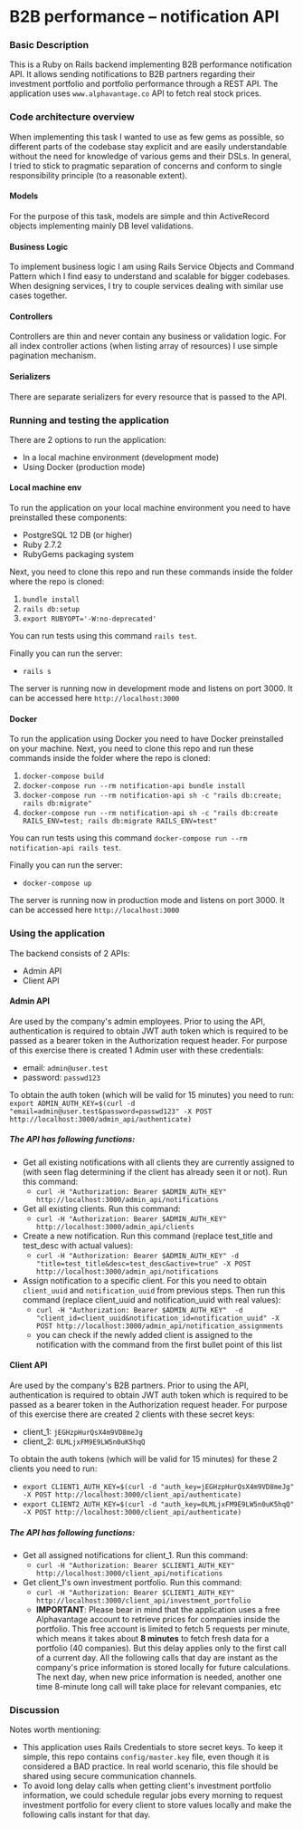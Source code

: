 # B2B performance – notification API
### Basic Description
This is a Ruby on Rails backend implementing B2B performance notification API. It allows sending notifications to B2B partners regarding their investment portfolio and portfolio performance through a REST API. The application uses `www.alphavantage.co` API to fetch real stock prices.

### Code architecture overview
When implementing this task I wanted to use as few gems as possible, so different parts of the codebase stay explicit and are easily understandable without the need for knowledge of various gems and their DSLs. In general, I tried to stick to pragmatic separation of concerns and conform to single responsibility principle (to a reasonable extent).

#### Models
For the purpose of this task, models are simple and thin ActiveRecord objects implementing mainly DB level validations.

#### Business Logic
To implement business logic I am using Rails Service Objects and Command Pattern which I find easy to understand and scalable for bigger codebases. When designing services, I try to couple services dealing with similar use cases together.

#### Controllers
Controllers are thin and never contain any business or validation logic. For all index controller actions (when listing array of resources) I use simple pagination mechanism.

#### Serializers
There are separate serializers for every resource that is passed to the API.

### Running and testing the application
There are 2 options to run the application:
  - In a local machine environment (development mode)
  - Using Docker (production mode)

#### Local machine env
To run the application on your local machine environment you need to have preinstalled these components:
  - PostgreSQL 12 DB (or higher)
  - Ruby 2.7.2
  - RubyGems packaging system

Next, you need to clone this repo and run these commands inside the folder where the repo is cloned:
  1. `bundle install`
  2. `rails db:setup`
  4. `export RUBYOPT='-W:no-deprecated'`

You can run tests using this command `rails test`.

Finally you can run the server:
  - `rails s`

The server is running now in development mode and listens on port 3000. It can be accessed here `http://localhost:3000`

#### Docker
To run the application using Docker you need to have Docker preinstalled on your machine.
Next, you need to clone this repo and run these commands inside the folder where the repo is cloned:
  1. `docker-compose build`
  2. `docker-compose run --rm notification-api bundle install`
  3. `docker-compose run --rm notification-api sh -c "rails db:create; rails db:migrate"`
  4. `docker-compose run --rm notification-api sh -c "rails db:create RAILS_ENV=test; rails db:migrate RAILS_ENV=test"`

You can run tests using this command `docker-compose run --rm notification-api rails test`.

Finally you can run the server:
  - `docker-compose up`

The server is running now in production mode and listens on port 3000. It can be accessed here `http://localhost:3000`

### Using the application
The backend consists of 2 APIs:
  - Admin API
  - Client API

#### Admin API
Are used by the company's admin employees. Prior to using the API, authentication is required to obtain JWT auth token which is required to be passed as a bearer token in the Authorization request header. For purpose of this exercise there is created 1 Admin user with these credentials:
 - email: `admin@user.test`
 - password: `passwd123`

 To obtain the auth token (which will be valid for 15 minutes) you need to run:
`export ADMIN_AUTH_KEY=$(curl -d "email=admin@user.test&password=passwd123" -X POST http://localhost:3000/admin_api/authenticate)`

##### The API has following functions:
  * Get all existing notifications with all clients they are currently assigned to (with seen flag determining if the client has already seen it or not). Run this command:
    * `curl -H "Authorization: Bearer $ADMIN_AUTH_KEY" http://localhost:3000/admin_api/notifications`
  * Get all existing clients. Run this command:
    * `curl -H "Authorization: Bearer $ADMIN_AUTH_KEY" http://localhost:3000/admin_api/clients`
  * Create a new notification. Run this command (replace test_title and test_desc with actual values):
    * `curl -H "Authorization: Bearer $ADMIN_AUTH_KEY" -d "title=test_title&desc=test_desc&active=true" -X POST http://localhost:3000/admin_api/notifications`
  * Assign notification to a specific client. For this you need to obtain `client_uuid` and `notification_uuid` from previous steps. Then run this command (replace client_uuid and notification_uuid with real values):
    * `curl -H "Authorization: Bearer $ADMIN_AUTH_KEY"  -d "client_id=client_uuid&notification_id=notification_uuid" -X POST http://localhost:3000/admin_api/notification_assignments`
    * you can check if the newly added client is assigned to the notification with the command from the first bullet point of this list


#### Client API
Are used by the company's B2B partners. Prior to using the API, authentication is required to obtain JWT auth token which is required to be passed as a bearer token in the Authorization request header. For purpose of this exercise there are created 2 clients with these secret keys:
 - client_1: `jEGHzpHurQsX4m9VD8meJg`
 - client_2: `0LMLjxFM9E9LW5n0uK5hqQ`

 To obtain the auth tokens (which will be valid for 15 minutes) for these 2 clients you need to run:
 * `export CLIENT1_AUTH_KEY=$(curl -d "auth_key=jEGHzpHurQsX4m9VD8meJg" -X POST http://localhost:3000/client_api/authenticate)`
 * `export CLIENT2_AUTH_KEY=$(curl -d "auth_key=0LMLjxFM9E9LW5n0uK5hqQ" -X POST http://localhost:3000/client_api/authenticate)`

##### The API has following functions:
  * Get all assigned notifications for client_1. Run this command:
    * `curl -H "Authorization: Bearer $CLIENT1_AUTH_KEY" http://localhost:3000/client_api/notifications`
  * Get client_1's own investment portfolio. Run this command:
    * `curl -H "Authorization: Bearer $CLIENT1_AUTH_KEY" http://localhost:3000/client_api/investment_portfolio`
    * __IMPORTANT__: Please bear in mind that the application uses a free Alphavantage account to retrieve prices for companies inside the portfolio. This free account is limited to fetch 5 requests per minute, which means it takes about __8 minutes__ to fetch fresh data for a portfolio (40 companies). But this delay applies only to the first call of a current day. All the following calls that day are instant as the company's price information is stored locally for future calculations. The next day, when new price information is needed, another one time 8-minute long call will take place for relevant companies, etc


### Discussion
Notes worth mentioning:
* This application uses Rails Credentials to store secret keys. To keep it simple, this repo contains `config/master.key` file, even though it is considered a BAD practice. In real world scenario, this file should be shared using secure communication channels.
* To avoid long delay calls when getting client's investment portfolio information, we could schedule regular jobs every morning to request investment portfolio for every client to store values locally and make the following calls instant for that day.
